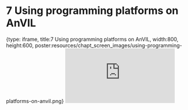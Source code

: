 # 7 Using programming platforms on AnVIL
 
{type: iframe, title:7 Using programming platforms on AnVIL, width:800, height:600, poster:resources/chapt_screen_images/using-programming-platforms-on-anvil.png}
![](https://hutchdatascience.org/AnVIL_Demos/no_toc/using-programming-platforms-on-anvil.html)
 

 

